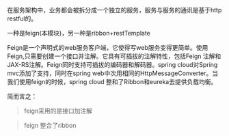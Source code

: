 在服务架构中，业务都会被拆分成一个独立的服务，服务与服务的通讯是基于http restful的。

一种是feign(本模块)，另一种是ribbon+restTemplate

Feign是一个声明式的web服务客户端，它使得写web服务变得更简单。使用Feign,只需要创建一个接口并注解。它具有可插拔的注解特性，包括Feign 注解和JAX-RS注解。Feign同时支持可插拔的编码器和解码器。spring cloud对Spring mvc添加了支持，同时在spring web中次用相同的HttpMessageConverter。当我们使用feign的时候，spring cloud 整和了Ribbon和eureka去提供负载均衡。

简而言之：

> feign采用的是接口加注解

> feign 整合了ribbon